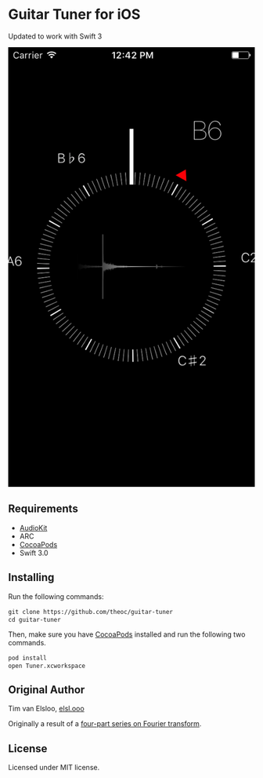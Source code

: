 # Guitar Tuner for iOS
Updated to work with Swift 3

![Screenshot of Guitar Tuner app for iOS](Screenshot.png)

## Requirements

- [AudioKit](http://audiokit.io)
- ARC
- [CocoaPods](https://cocoapods.org)
- Swift 3.0

## Installing

Run the following commands:

    git clone https://github.com/theoc/guitar-tuner
    cd guitar-tuner

Then, make sure you have [CocoaPods](https://cocoapods.org) installed and run
the following two commands.

    pod install
    open Tuner.xcworkspace

## Original Author

Tim van Elsloo, [elsl.ooo](https://elsl.ooo)

Originally a result of a [four-part series on Fourier transform](https://elsl.ooo/2016/02/12/digital-tuner-ios-swift.html).

## License

Licensed under MIT license.
